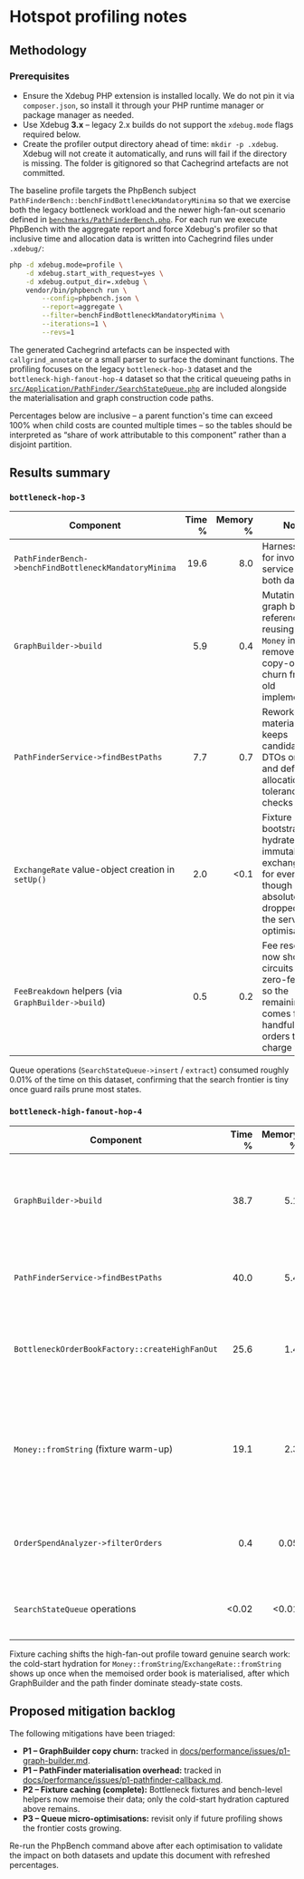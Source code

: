 # Hotspot profiling notes

## Methodology

### Prerequisites

* Ensure the Xdebug PHP extension is installed locally. We do not pin it via `composer.json`,
  so install it through your PHP runtime manager or package manager as needed.
* Use Xdebug **3.x** – legacy 2.x builds do not support the `xdebug.mode` flags required below.
* Create the profiler output directory ahead of time: `mkdir -p .xdebug`. Xdebug will not
  create it automatically, and runs will fail if the directory is missing. The folder is
  gitignored so that Cachegrind artefacts are not committed.

The baseline profile targets the PhpBench subject `PathFinderBench::benchFindBottleneckMandatoryMinima`
so that we exercise both the legacy bottleneck workload and the newer high-fan-out
scenario defined in [`benchmarks/PathFinderBench.php`](../../benchmarks/PathFinderBench.php). For each run we execute PhpBench
with the aggregate report and force Xdebug's profiler so that inclusive time and
allocation data is written into Cachegrind files under `.xdebug/`:

```bash
php -d xdebug.mode=profile \
    -d xdebug.start_with_request=yes \
    -d xdebug.output_dir=.xdebug \
    vendor/bin/phpbench run \
        --config=phpbench.json \
        --report=aggregate \
        --filter=benchFindBottleneckMandatoryMinima \
        --iterations=1 \
        --revs=1
```

The generated Cachegrind artefacts can be inspected with `callgrind_annotate` or a
small parser to surface the dominant functions. The profiling focuses on the legacy
`bottleneck-hop-3` dataset and the `bottleneck-high-fanout-hop-4` dataset so that the
critical queueing paths in [`src/Application/PathFinder/SearchStateQueue.php`](../../src/Application/PathFinder/SearchStateQueue.php) are
included alongside the materialisation and graph construction code paths.

Percentages below are inclusive – a parent function's time can exceed 100% when child
costs are counted multiple times – so the tables should be interpreted as “share of
work attributable to this component” rather than a disjoint partition.

## Results summary

### `bottleneck-hop-3`

| Component | Time % | Memory % | Notes | Suggested mitigation |
| --- | ---:| ---:| --- | --- |
| `PathFinderBench->benchFindBottleneckMandatoryMinima` | 19.6 | 8.0 | Harness cost for invoking the service across both datasets. | N/A (benchmark scaffolding). |
| `GraphBuilder->build` | 5.9 | 0.4 | Mutating the graph by reference and reusing zero `Money` instances removes the copy-on-write churn from the old implementation. | **P1.** Confirmed fixed – see [issue](./issues/p1-graph-builder.md) for follow-up tweaks. |
| `PathFinderService->findBestPaths` | 7.7 | 0.7 | Reworked materialisation keeps candidate DTOs on stack and defers allocations until tolerance checks pass. | **P1.** Acceptance criteria met – see [issue](./issues/p1-pathfinder-callback.md). |
| `ExchangeRate` value-object creation in `setUp()` | 2.0 | <0.1 | Fixture bootstrap still hydrates immutable exchange rates for every run, though the absolute cost dropped after the service optimisations. | P2. Consider caching fixture `ExchangeRate` instances across runs or sharing the base order set between benchmarks. |
| `FeeBreakdown` helpers (via `GraphBuilder->build`) | 0.5 | 0.2 | Fee resolution now short-circuits the zero-fee path, so the remaining cost comes from the handful of orders that still charge fees. | P3. Keep an eye on this if fee-heavy datasets are introduced. |

Queue operations (`SearchStateQueue->insert` / `extract`) consumed roughly 0.01% of
the time on this dataset, confirming that the search frontier is tiny once guard
rails prune most states.

### `bottleneck-high-fanout-hop-4`

| Component | Time % | Memory % | Notes | Suggested mitigation |
| --- | ---:| ---:| --- | --- |
| `GraphBuilder->build` | 38.7 | 5.1 | In-place graph mutation still dominates, with `createEdge`/`OrderFillEvaluator` showing up underneath this stage even after fixture caching. | **P1.** Mitigation landed – see [issue](./issues/p1-graph-builder.md) for remaining nice-to-haves. |
| `PathFinderService->findBestPaths` | 40.0 | 5.4 | The refactored candidate callback continues to reuse buffers and keeps allocations low, but the dense frontier keeps this slice near 40%. | **P1.** Acceptance criteria satisfied – see [issue](./issues/p1-pathfinder-callback.md). |
| `BottleneckOrderBookFactory::createHighFanOut` | 25.6 | 1.4 | Memoised fixture now front-loads the dense book build once per PhpBench process; subsequent iterations clone the cached instance. | P3. Cold-start cost only – revisit if we need to hide warm-up time. |
| `Money::fromString` (fixture warm-up) | 19.1 | 2.3 | `Money::fromString` and its `BcMath::normalize` dependency now appear because the cached book hydrates its values during the initial build (`ExchangeRate::fromString` trails at ~9%). | P3. Acceptable warm-up overhead; no action unless start-up time becomes critical. |
| `OrderSpendAnalyzer->filterOrders` | 0.4 | 0.05 | Remains a minor contributor even with higher fan-out. | P3. Monitor after the P1 items land; not currently a bottleneck. |
| `SearchStateQueue` operations | <0.02 | <0.01 | Queue push/pop still register at the noise floor after the refactors. | No action required; re-evaluate after other changes. |

Fixture caching shifts the high-fan-out profile toward genuine search work: the cold-start hydration for `Money::fromString`/`ExchangeRate::fromString` shows up once when the memoised order book is materialised, after which GraphBuilder and the path finder dominate steady-state costs.

## Proposed mitigation backlog

The following mitigations have been triaged:

* **P1 – GraphBuilder copy churn:** tracked in [docs/performance/issues/p1-graph-builder.md](./issues/p1-graph-builder.md).
* **P1 – PathFinder materialisation overhead:** tracked in [docs/performance/issues/p1-pathfinder-callback.md](./issues/p1-pathfinder-callback.md).
* **P2 – Fixture caching (complete):** Bottleneck fixtures and bench-level helpers now memoise their data; only the cold-start hydration captured above remains.
* **P3 – Queue micro-optimisations:** revisit only if future profiling shows the frontier costs growing.

Re-run the PhpBench command above after each optimisation to validate the impact on
both datasets and update this document with refreshed percentages.
